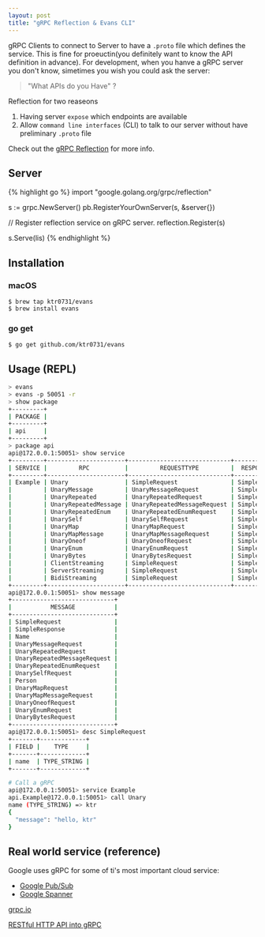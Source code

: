```yaml
---
layout: post
title: "gRPC Reflection & Evans CLI"
---
```


gRPC Clients to connect to Server to have a `.proto` file which defines the service.
This is fine for proeuctin(you definitely want to know the API definition in advance). For development, when you hanve a gRPC server you don't know, simetimes you wish you could ask the server:
> "What APIs do you Have" ?

Reflection for two reaseons
1. Having server `expose` which endpoints are available
2. Allow `command line interfaces` (CLI) to talk to our server without have preliminary `.proto` file

Check out the [gRPC Reflection](https://github.com/grpc/grpc-go/tree/master/reflection) for more info.

## Server

{% highlight go %}
import "google.golang.org/grpc/reflection"

s := grpc.NewServer()
pb.RegisterYourOwnServer(s, &server{})

// Register reflection service on gRPC server.
reflection.Register(s)

s.Serve(lis)
{% endhighlight %}

## Installation

### macOS

```
$ brew tap ktr0731/evans
$ brew install evans
```

### go get

```
$ go get github.com/ktr0731/evans
```

## Usage (REPL)

```bash
> evans
> evans -p 50051 -r
> show package
+---------+
| PACKAGE |
+---------+
| api     |
+---------+
> package api
api@172.0.0.1:50051> show service
+---------+----------------------+-----------------------------+----------------+
| SERVICE |         RPC          |         REQUESTTYPE         |  RESPONSETYPE  |
+---------+----------------------+-----------------------------+----------------+
| Example | Unary                | SimpleRequest               | SimpleResponse |
|         | UnaryMessage         | UnaryMessageRequest         | SimpleResponse |
|         | UnaryRepeated        | UnaryRepeatedRequest        | SimpleResponse |
|         | UnaryRepeatedMessage | UnaryRepeatedMessageRequest | SimpleResponse |
|         | UnaryRepeatedEnum    | UnaryRepeatedEnumRequest    | SimpleResponse |
|         | UnarySelf            | UnarySelfRequest            | SimpleResponse |
|         | UnaryMap             | UnaryMapRequest             | SimpleResponse |
|         | UnaryMapMessage      | UnaryMapMessageRequest      | SimpleResponse |
|         | UnaryOneof           | UnaryOneofRequest           | SimpleResponse |
|         | UnaryEnum            | UnaryEnumRequest            | SimpleResponse |
|         | UnaryBytes           | UnaryBytesRequest           | SimpleResponse |
|         | ClientStreaming      | SimpleRequest               | SimpleResponse |
|         | ServerStreaming      | SimpleRequest               | SimpleResponse |
|         | BidiStreaming        | SimpleRequest               | SimpleResponse |
+---------+----------------------+-----------------------------+----------------+
api@172.0.0.1:50051> show message
+-----------------------------+
|           MESSAGE           |
+-----------------------------+
| SimpleRequest               |
| SimpleResponse              |
| Name                        |
| UnaryMessageRequest         |
| UnaryRepeatedRequest        |
| UnaryRepeatedMessageRequest |
| UnaryRepeatedEnumRequest    |
| UnarySelfRequest            |
| Person                      |
| UnaryMapRequest             |
| UnaryMapMessageRequest      |
| UnaryOneofRequest           |
| UnaryEnumRequest            |
| UnaryBytesRequest           |
+-----------------------------+
api@172.0.0.1:50051> desc SimpleRequest
+-------+-------------+
| FIELD |    TYPE     |
+-------+-------------+
| name  | TYPE_STRING |
+-------+-------------+

# Call a gRPC
api@172.0.0.1:50051> service Example
api.Example@172.0.0.1:50051> call Unary
name (TYPE_STRING) => ktr
{
  "message": "hello, ktr"
}
```

## Real world service (reference)

Google uses gRPC for some of ti's most important cloud service:
* [Google Pub/Sub](https://github.com/googleapis/googleapis/blob/master/google/pubsub/v1/pubsub.proto)
* [Google Spanner](https://github.com/googleapis/googleapis/blob/master/google/spanner/v1/spanner.proto)

[grpc.io](https://grpc.io/)

[RESTful HTTP API into gRPC](https://github.com/grpc-ecosystem/grpc-gateway)